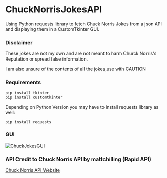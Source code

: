 # ChuckNorrisJokesAPI
Using Python requests library to fetch Chuck Norris Jokes from a json API and displaying them in a CustomTkinter GUI.
### Disclaimer
These jokes are not my own and are not meant to harm Churck Norris's Reputation or spread false information.

I am also unsure of the contents of all the jokes,use with CAUTION

### Requirements
```
pip install tkinter
pip install customtkinter
```
Depending on Python Version you may have to install requests library as well:
```
pip install requests
```
### GUI

![ChuckJokesGUI](https://user-images.githubusercontent.com/121186555/210901482-5af4c580-3417-488c-9647-1798d6021b70.PNG)

### API Credit to Chuck Norris API by mattchilling (Rapid API)

[Chuck Norris API Website](https://api.chucknorris.io/)
